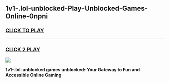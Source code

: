 
## 1v1-.lol-unblocked-Play-Unblocked-Games-Online-0npni
<h3>
<a href="https://premium76.site?title=1v1-.lol-unblocked&ref=25A">CLICK TO PLAY</a></h3>
<hr>

<h3>
<a href="https://premium76.site?title=1v1-.lol-unblocked&ref=25A">CLICK 2 PLAY</a>
  
</h3>

<a href="https://premium76.site?title=1v1-.lol-unblocked&ref=25A"><img src="https://clearcache.store/games.png"></a>


**1v1-.lol-unblocked games unblocked: Your Gateway to Fun and Accessible Online Gaming**
